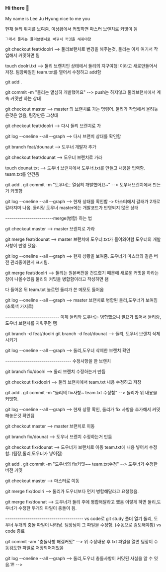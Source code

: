 ### Hi there  👋
My name is Lee Ju Hyung
nice to me you

<!--
**jhlee7562/jhlee7562** is a ✨ _special_ ✨ repository because its `README.md` (this file) appears on your GitHub profile.

Here are some ideas to get you started:

- 🔭 I’m currently working on ...
- 🌱 I’m currently learning ...
- 👯 I’m looking to collaborate on ...
- 🤔 I’m looking for help with ...
- 💬 Ask me about ...
- 📫 How to reach me: ...
- 😄 Pronouns: ...
- ⚡ Fun fact: ...
git push origin master 

git branch feat/doolri

git log --oneline --all --graph
-->현재 둘리 위치를 보여줌. 이상황에서 커밋하면 마스터 브랜치로 커밋이 됨
    그래서 둘리는 둘리브랜치로 바꿔서 커밋을 해줘야함

git checkout feat/doolri
--> 둘리브랜치로 변경을 해주는것, 둘리는 이제 여기서 작업해서 커밋하면 됨

touch doolri.txt
--> 둘리 브랜치인 상태에서 둘리의 지구여행! 이라고 새로만들어서 저장.
     팀장파일인 team.txt를 열어서 수정하고 add함

git add .

git commit -m "둘리는 열심히 개발했어요"
--> push는 하지않고 둘리브랜치에서 계속 커밋만 하는 상태

git checkout master
--> master 의 브랜치로 가는 명령어.
     둘리가 작업해서 올려놓은것은 없음, 팀장만든 그상태

git checkout feat/doolri
--> 다시 둘리 브랜치로 가

git log --oneline --all --graph
--> 다시 브랜치 상태를 확인함

git branch feat/dounaut
--> 도우너 개발자 추가

git checkout feat/dounat
--> 도우너 브랜치로 가라

touch dounat.txt
--> 도우너 브랜치에서 도우너.txt를 만들고 내용을 입력함. team.txt를 안건듬

git add . 
git commit -m "도우너는 열심히 개발했어요~"
--> 도우너브랜치에서 만든거 커밋함

git log --oneline --all --graph
--> 현재 상태를 확인함 -> 마스터에서 갈래가 2개로 갈라지며 나옴. 둘리랑 도우너
     master에는 개발코드가 반영되지 않은 상태


------------------------merge(병합) 하는 법

git checkout master
--> master 브랜치로 가라

git merge feat/dounat
--> master 브랜치에 도우너.txt가 들어와야함
     도우너의 개발사항이 반영 됐음.

git log --oneline --all --graph
--> 현재 상황을 보여줌. 도우너가 마스터와 같은 버전 관리중이란게 표시됨.

git merge feat/doolri
--> 둘리는 원본버전을 건드렸기 때문에 새로운 커밋을 하라는 창이 나올수있음
     둘리의 커밋을 병합함이라고 작성하면 됌

다 들어온 뒤 team.txt 눌르면 둘리가 쓴 메모도 들어옴

git log --oneline --all --graph
--> master 브랜치로 병합된 둘리,도우너가 보여짐 (초록색 가지로)

--------------------------- 이제 둘리와 도우너는 병합했으니 필요가 없어서 둘리랑, 도우너
브랜치를 지워주면 됌

git branch -d feat/doolri
git branch -d feat/dounat
--> 둘리, 도우너 브랜치 삭제시키기

git log --oneline --all --graph
--> 둘리,도우너 삭제한 브랜치 확인

--------------------------------- 수정사항을 한 브랜치

git branch fix/doolri
--> 둘리 브랜치 수정하는거 만듬

git checkout fix/doolri
--> 둘리 브랜치에서 team.txt 내용 수정하고 저장

git add .
git commit -m "둘리의 fix사항~ team.txt 수정함"
--> 둘리가 위 내용을 커밋함.

git log --oneline --all --graph
--> 현재 상황 확인, 둘리가 fix 사항을 추가해서 커밋해놓은것 확인됨

git checkout master
--> master 브랜치로 이동

git branch fix/dounat
--> 도우너 브랜치 수정하는거 만듬

git checkout fix/dounat
--> 도우너가 브랜치로 이동 team.txt에 내용 넣어서 수정함. (팀장,둘리,도우너가 넣어짐)

git add .
git commit -m "도우너의 fix커밋~~ team.txt수정"
--> 도우너가 수정한 버전 커밋

git checkout master
--> 마스터로 이동

git merge fix/doolri
--> 둘리가 도우너보다 먼저 병합해달라고 요청했음.

git merge fix/dounat
--> 도우너가 둘리 후에 병합해달라고 했음
     이렇게 하면 둘리,도우너가 수정한 두개의 파일이 충돌이 됨.


--------------------------------------- vs code로 git study 폴더 열기
둘리, 도우너 두개의 충돌 파일이 나타남.
팀장님이 그 파일을 수정함. (수동으로 검토해야함)
vs code 종료

git commit -am "충돌사항 해결커밋"
--> 위 수정내용 후 txt 파일을 열면 팀장이 수동검토한 파일로 저장되어져있음

git log --oneline --all --graph
--> 둘리,도우너 충돌사항이 커밋된 사실을 알 수 잇음.1!!
-->
